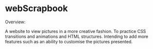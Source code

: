 # webScrapbook
Overview:

A website to view pictures in a more creative fashion. 
To practice CSS transitions and animations and HTML structures.
Intending to add more features such as an ability to customise the pictures presented.
